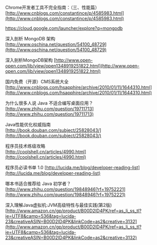 Chrome开发者工具不完全指南：（三、性能篇）  
[http://www.cnblogs.com/constantince/p/4585983.html](http://www.cnblogs.com/constantince/p/4585983.html)

https://cloud.google.com/launcher/explore?q=mongodb  

深入剖析 MongoDB 架构  
[http://www.oschina.net/question/54100_48729](http://www.oschina.net/question/54100_48729)

深入剖析MongoDB架构 
[http://www.open-open.com/lib/view/open1348919251822.html](http://www.open-open.com/lib/view/open1348919251822.html)
 
国内免费（开源）CMS系统大全  
[http://www.cnblogs.com/hsapphire/archive/2010/01/11/1644310.html](http://www.cnblogs.com/hsapphire/archive/2010/01/11/1644310.html)
 
为什么很多人说 Java 不适合编写桌面应用？  
[http://www.zhihu.com/question/19711713](http://www.zhihu.com/question/19711713)  

Java性能优化权威指南  
[http://book.douban.com/subject/25828043/](http://book.douban.com/subject/25828043/)

程序员技术练级攻略  
[http://coolshell.cn/articles/4990.html](http://coolshell.cn/articles/4990.html)

程序员必读书单 1.0
[http://lucida.me/blog/developer-reading-list](http://lucida.me/blog/developer-reading-list)  

哪本书适合推荐给 Java 初学者？  
[http://www.zhihu.com/question/19848946?rf=19752221](http://www.zhihu.com/question/19848946?rf=19752221)

深入理解Java虚拟机:JVM高级特性与最佳实践(第2版)
[http://www.amazon.cn/gp/product/B00D2ID4PK/ref=as_li_ss_tl?ie=UTF8&camp=536&tag=lucida-23&creativeASIN=B00D2ID4PK&linkCode=as2&creative=3132](http://www.amazon.cn/gp/product/B00D2ID4PK/ref=as_li_ss_tl?ie=UTF8&camp=536&tag=lucida-23&creativeASIN=B00D2ID4PK&linkCode=as2&creative=3132)
